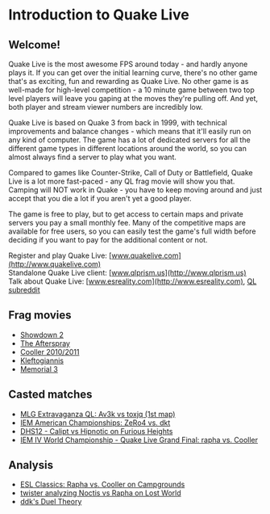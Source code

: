 # Introduction to Quake Live

## Welcome!
Quake Live is the most awesome FPS around today - and hardly anyone plays it. If you can get over the initial learning curve, there's no other game that's as exciting, fun and rewarding as Quake Live. No other game is as well-made for high-level competition - a 10 minute game between two top level players will leave you gaping at the moves they're pulling off. And yet, both player and stream viewer numbers are incredibly low.

Quake Live is based on Quake 3 from back in 1999, with technical improvements and balance changes - which means that it'll easily run on any kind of computer. The game has a lot of dedicated servers for all the different game types in different locations around the world, so you can almost always find a server to play what you want.

Compared to games like Counter-Strike, Call of Duty or Battlefield, Quake Live is a lot more fast-paced - any QL frag movie will show you that. Camping will NOT work in Quake - you have to keep moving around and just accept that you die a lot if you aren't yet a good player.

The game is free to play, but to get access to certain maps and private servers you pay a small monthly fee. Many of the competitive maps are available for free users, so you can easily test the game's full width before deciding if you want to pay for the additional content or not.

Register and play Quake Live: [www.quakelive.com](http://www.quakelive.com)  
Standalone Quake Live client: [www.qlprism.us](http://www.qlprism.us)  
Talk about Quake Live: [www.esreality.com](http://www.esreality.com), [QL subreddit](http://www.reddit.com/r/QuakeLive)

## Frag movies

* [Showdown 2](http://www.youtube.com/watch?v=C7ksWJihfrQ&hd=1)
* [The Afterspray](http://www.youtube.com/watch?v=_UQkuAYAtfs&hd=1)
* [Cooller 2010/2011](http://www.youtube.com/watch?v=sfwG1zgc0_Q&hd=1)
* [Kleftogiannis](http://www.youtube.com/watch?v=IoZnKv8tJhQ&hd=1)
* [Memorial 3](http://www.youtube.com/watch?v=TWM8nfhYeXE&hd=1)

## Casted matches

* [MLG Extravaganza QL: Av3k vs toxjq (1st map)](http://www.youtube.com/watch?v=S59sXXggMb8)
* [IEM American Championships: ZeRo4 vs. dkt](http://www.youtube.com/watch?v=DreDIhnK-co)
* [DHS12 - Calipt vs Hipnotic on Furious Heights](http://www.youtube.com/watch?v=79UmqXuvrr4)
* [IEM IV World Championship - Quake Live Grand Final: rapha vs. Cooller](http://www.youtube.com/watch?v=U6NuMyXw1Hs)

## Analysis
* [ESL Classics: Rapha vs. Cooller on Campgrounds](http://www.youtube.com/watch?v=XdkDjsBiO58)
* [twister analyzing Noctis vs Rapha on Lost World](http://www.youtube.com/watch?v=XPSBNnXmYqk)
* [ddk's Duel Theory](http://www.youtube.com/watch?v=5qOAv2yvv9E)